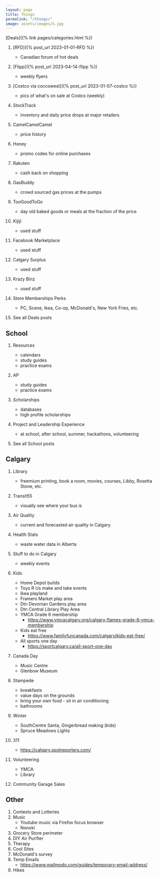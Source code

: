 ```yaml
---
layout: page
title: Things
permalink: "/things/"
image: assets/images/5.jpg
---
```


[Deals]({% link pages/categories.html %})

1. [RFD]({% post_url 2023-01-01-RFD %})
    - Canadian forum of hot deals
2. [Flipp]({% post_url 2023-04-14-flipp %})
    - weekly flyers
3. [Costco via coccowest]({% post_url 2023-01-07-costco %})
    - pics of what's on sale at Costco (weekly)
4. StockTrack
    - inventory and daily price drops at major retailers
5. CamelCamelCamel
    - price history
6. Honey
    - promo codes for online purchases
7. Rakuten
    - cash back on shopping
8. GasBuddy
    - crowd sourced gas prices at the pumps
9. TooGoodToGo
    - day old baked goods or meals at the fraction of the price
10. Kijiji
    - used stuff
11. Facebook Marketplace
    - used stuff
12. Calgary Surplus
    - used stuff
13. Krazy Binz
    - used stuff
14. Store Memberships Perks
    - PC, Scene, Ikea, Co-op, McDonald's, New York Fries, etc.

15. See all Deals posts

## School

1. Resources
    - calendars
    - study guides
    - practice exams

2. AP
    - study guides
    - practice exams

3. Scholarships
    - databases
    - high profile scholarships

4. Project and Leadership Experience
    - at school, after school, summer, hackathons, volunteering

5. See all School posts

## Calgary

1. Library
    - freemium printing, book a room, movies, courses, Libby, Rosetta Stone, etc.
    
2. Transit55
    - visually see where your bus is

3. Air Quality
    - current and forecasted air quality in Calgary

4. Health Stats
    - waste water data in Alberta

5. Stuff to do in Calgary
    - weekly events

6. Kids
    - Home Depot builds
    - Toys R Us make and take events
    - Ikea playland
    - Framers Market play area
    - Dtn Devonian Gardens play area
    - Dtn Central Library Play Area
    - YMCA Grade 6 membership
        - https://www.ymcacalgary.org/calgary-flames-grade-6-ymca-membership
    - Kids eat free
        - https://www.familyfuncanada.com/calgary/kids-eat-free/
    - All sports one day
        - https://sportcalgary.ca/all-sport-one-day


7. Canada Day
    - Music Centre
    - Glenbow Museum

8. Stampede
    - breakfasts
    - value days on the grounds
    - bring your own food - sit in air conditioning
    - bathrooms

9. Winter
    - SouthCentre Santa, Gingerbread making (kids)
    - Spruce Meadows Lights

10. 311
    - https://calgary.spotreporters.com/ 

11. Volunteering
    - YMCA
    - Library

12. Community Garage Sales

<!-- ## Finance -->

<!-- ## Programming -->

## Other

1. Contests and Lotteries
2. Music
    - Youtube music via Firefox focus browser
    - Nonoki
3. Grocery Store perimeter
4. DIY Air Purifier
5. Therapy
6. Cool Sites
7. McDonald's survey
8. Temp Emails
    - https://www.mailmodo.com/guides/temporary-email-address/
9. Hikes



